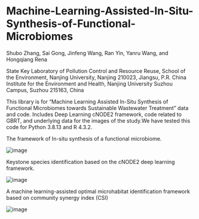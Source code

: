 # Machine-Learning-Assisted-In-Situ-Synthesis-of-Functional-Microbiomes
Shubo Zhang, Sai Gong, Jinfeng Wang, Ran Yin, Yanru Wang, and Hongqiang Rena

State Key Laboratory of Pollution Control and Resource Reuse, School of the Environment, Nanjing University, Nanjing 210023, Jiangsu, P.R. China
Institute for the Environment and Health, Nanjing University Suzhou Campus, Suzhou 215163, China

This library is for “Machine Learning Assisted In-Situ Synthesis of Functional Microbiomes towards Sustainable Wastewater Treatment” data and code. Includes Deep Learning cNODE2 framework, code related to GBRT, and underlying data for the images of the study.We have tested this code for Python 3.8.13 and R 4.3.2.

The framework of In-situ synthesis of a functional microbiome.

![image](https://github.com/user-attachments/assets/d93d145d-1724-4eaf-9bf4-a9526f9463ea)

Keystone species identification based on the cNODE2 deep learning framework.

![image](https://github.com/user-attachments/assets/eefe7ad5-501b-4b95-9408-b9dc3ec79e79)

A machine learning-assisted optimal microhabitat identification framework based on community synergy index (CSI)

![image](https://github.com/user-attachments/assets/59cbfa37-aac3-4f82-94bf-aeae7736e37f)

